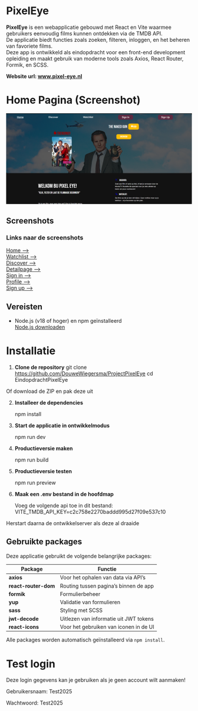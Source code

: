 
# PixelEye

**PixelEye** is een webapplicatie gebouwd met React en Vite waarmee gebruikers eenvoudig films kunnen ontdekken via de TMDB API.  
De applicatie biedt functies zoals zoeken, filteren, inloggen, en het beheren van favoriete films.  
Deze app is ontwikkeld als eindopdracht voor een front-end development opleiding en maakt gebruik van moderne tools zoals Axios, React Router, Formik, en SCSS.

**Website url: www.pixel-eye.nl**
# Home Pagina (Screenshot)
![Home](./screenshots/home.png)

## Screenshots

### Links naar de screenshots
[Home --> ](./screenshots/home.png)  
[Watchlist --> ](./screenshots/watchlist.png)  
[Discover --> ](./screenshots/discover.png)  
[Detailpage --> ](./screenshots/detailpage.png)  
[Sign in --> ](./screenshots/signin.png)  
[Profile --> ](./screenshots/profile.png)  
[Sign up --> ](./screenshots/signup.png)  

## Vereisten

- Node.js (v18 of hoger) en npm geïnstalleerd  
  [Node.js downloaden](https://nodejs.org/)


# Installatie

1. **Clone de repository**
git clone https://github.com/DouweWiegersma/ProjectPixelEye
cd EindopdrachtPixelEye

Of download de ZIP en pak deze uit

2. **Installeer de dependencies**

    npm install
3. **Start de applicatie in ontwikkelmodus**

    npm run dev
4. **Productieversie maken**

    npm run build
5. **Productieversie testen**

    npm run preview
6. **Maak een .env bestand in de hoofdmap**

    Voeg de volgende api toe in dit bestand:    VITE_TMDB_API_KEY=c2c758e2270baddd995d27f09e537c10

Herstart daarna de ontwikkelserver als deze al draaide

##  Gebruikte packages

Deze applicatie gebruikt de volgende belangrijke packages:

| Package              | Functie                                        |
|----------------------|------------------------------------------------|
| **axios**            | Voor het ophalen van data via API’s            |
| **react-router-dom** | Routing tussen pagina’s binnen de app          |
| **formik**           | Formulierbeheer                                |
| **yup**              | Validatie van formulieren                      |
| **sass**             | Styling met SCSS                               |
| **jwt-decode**       | Uitlezen van informatie uit JWT tokens         |
| **react-icons**      | Voor het gebruiken van iconen in de UI         |

Alle packages worden automatisch geïnstalleerd via `npm install`.

# Test login
Deze login gegevens kan je gebruiken als je geen account wilt aanmaken!

Gebruikersnaam: Test2025

Wachtwoord: Test2025